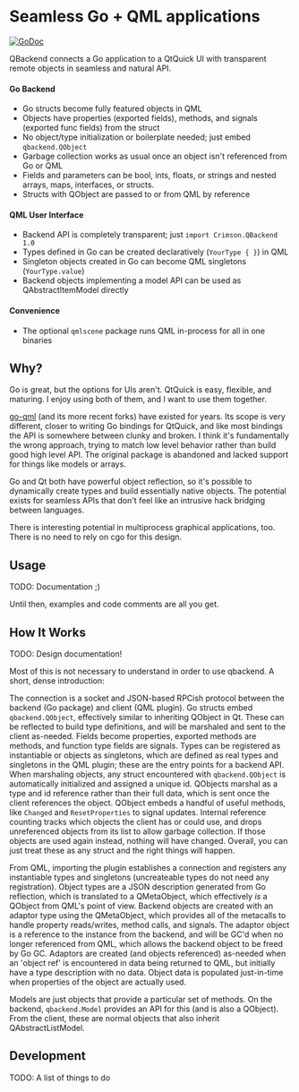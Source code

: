 # Seamless Go + QML applications
[![GoDoc](https://godoc.org/github.com/CrimsonAS/qbackend/backend?status.svg)](https://godoc.org/github.com/CrimsonAS/qbackend/backend)

QBackend connects a Go application to a QtQuick UI with transparent remote objects in seamless and natural API.

#### Go Backend
* Go structs become fully featured objects in QML
* Objects have properties (exported fields), methods, and signals (exported func fields) from the struct
* No object/type initialization or boilerplate needed; just embed `qbackend.QObject`
* Garbage collection works as usual once an object isn't referenced from Go or QML
* Fields and parameters can be bool, ints, floats, or strings and nested arrays, maps, interfaces, or structs.
* Structs with QObject are passed to or from QML by reference

#### QML User Interface
* Backend API is completely transparent; just `import Crimson.QBackend 1.0`
* Types defined in Go can be created declaratively (`YourType { }`) in QML
* Singleton objects created in Go can become QML singletons (`YourType.value`)
* Backend objects implementing a model API can be used as QAbstractItemModel directly

#### Convenience
* The optional `qmlscene` package runs QML in-process for all in one binaries

## Why?

Go is great, but the options for UIs aren't. QtQuick is easy, flexible, and maturing. I enjoy using both of them, and I want to use them together.

[go-qml](https://github.com/go-qml/qml) (and its more recent forks) have existed for years. Its scope is very different, closer to writing Go bindings for QtQuick, and like most bindings the API is somewhere between clunky and broken. I think it's fundamentally the wrong approach, trying to match low level behavior rather than build good high level API. The original package is abandoned and lacked support for things like models or arrays.

Go and Qt both have powerful object reflection, so it's possible to dynamically create types and build essentially native objects. The potential exists for seamless APIs that don't feel like an intrusive hack bridging between languages.

There is interesting potential in multiprocess graphical applications, too. There is no need to rely on cgo for this design.

## Usage

TODO: Documentation ;)

Until then, examples and code comments are all you get.

## How It Works

TODO: Design documentation!

Most of this is not necessary to understand in order to use qbackend. A short, dense introduction:

The connection is a socket and JSON-based RPCish protocol between the backend (Go package) and client (QML plugin). Go structs embed `qbackend.QObject`, effectively similar to inheriting QObject in Qt. These can be reflected to build type definitions, and will be marshaled and sent to the client as-needed. Fields become properties, exported methods are methods, and function type fields are signals. Types can be registered as instantiable or objects as singletons, which are defined as real types and singletons in the QML plugin; these are the entry points for a backend API. When marshaling objects, any struct encountered with `qbackend.QObject` is automatically initialized and assigned a unique id. QObjects marshal as a type and id reference rather than their full data, which is sent once the client references the object. QObject embeds a handful of useful methods, like `Changed` and `ResetProperties` to signal updates. Internal reference counting tracks which objects the client has or could use, and drops unreferenced objects from its list to allow garbage collection. If those objects are used again instead, nothing will have changed. Overall, you can just treat these as any struct and the right things will happen.

From QML, importing the plugin establishes a connection and registers any instantiable types and singletons (uncreateable types do not need any registration). Object types are a JSON description generated from Go reflection, which is translated to a QMetaObject, which effectively _is_ a QObject from QML's point of view. Backend objects are created with an adaptor type using the QMetaObject, which provides all of the metacalls to handle property reads/writes, method calls, and signals. The adaptor object is a reference to the instance from the backend, and will be GC'd when no longer referenced from QML, which allows the backend object to be freed by Go GC. Adaptors are created (and objects referenced) as-needed when an 'object ref' is encountered in data being returned to QML, but initially have a type description with no data. Object data is populated just-in-time when properties of the object are actually used.

Models are just objects that provide a particular set of methods. On the backend, `qbackend.Model` provides an API for this (and is also a QObject). From the client, these are normal objects that also inherit QAbstractListModel.

## Development

TODO: A list of things to do

